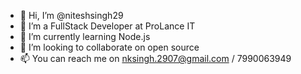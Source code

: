 - 👋 Hi, I’m @niteshsingh29
- 👀 I’m a FullStack Developer at ProLance IT
- 🌱 I’m currently learning Node.js
- 💞️ I’m looking to collaborate on open source
- 📫  You can reach me on nksingh.2907@gmail.com / 7990063949

<!---
niteshsingh29/niteshsingh29 is a ✨ special ✨ repository because its `README.md` (this file) appears on your GitHub profile.
You can click the Preview link to take a look at your changes.
--->
